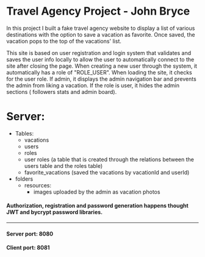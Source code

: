 # Travel Agency Project - John Bryce

In this project I built a fake travel agency website to display a list of various destinations with the option to save a
vacation as favorite. Once saved, the vacation pops to the top of the vacations' list.

This site is based on user registration and login system that validates and saves the user info locally to allow the
user to automatically connect to the site after closing the page. When creating a new user through the system, it
automatically has a role of "ROLE_USER". When loading the site, it checks for the user role. If admin, it displays the
admin navigation bar and prevents the admin from liking a vacation. If the role is user, it hides the admin sections (
followers stats and admin board).


# Server:

- Tables:
    - vacations
    - users
    - roles
    - user roles (a table that is created through the relations between the users table and the roles table)
    - favorite_vacations (saved the vacations by vacationId and userId)
- folders
    - resources:
        - images uploaded by the admin as vacation photos


#### Authorization, registration and password generation happens thought JWT and bycrypt password libraries.

---
#### Server port: 8080
#### Client port: 8081
